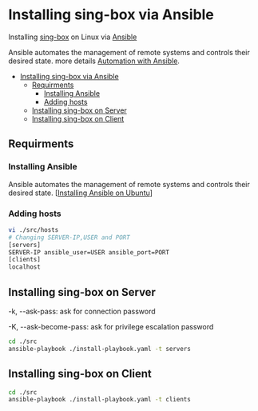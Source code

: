 # Installing sing-box via Ansible
Installing [sing-box](https://github.com/SagerNet/sing-box) on Linux via [Ansible](https://docs.ansible.com/ansible/latest/index.html)

Ansible automates the management of remote systems and controls their desired state. more details [Automation with Ansible](https://github.com/mehradi-github/ref-ansible#automation-with-ansible).


- [Installing sing-box via Ansible](#installing-sing-box-via-ansible)
  - [Requirments](#requirments)
    - [Installing Ansible](#installing-ansible)
    - [Adding hosts](#adding-hosts)
  - [Installing sing-box on Server](#installing-sing-box-on-server)
  - [Installing sing-box on Client](#installing-sing-box-on-client)
## Requirments
### Installing Ansible
Ansible automates the management of remote systems and controls their desired state. [[Installing Ansible on Ubuntu](https://github.com/mehradi-github/ref-ansible#installing-ansible-on-ubuntu)]
### Adding hosts
```sh
vi ./src/hosts
# Changing SERVER-IP,USER and PORT
[servers]
SERVER-IP ansible_user=USER ansible_port=PORT
[clients]
localhost
```
## Installing sing-box on Server

-k, --ask-pass: ask for connection password

-K, --ask-become-pass: ask for privilege escalation password

```sh
cd ./src
ansible-playbook ./install-playbook.yaml -t servers 

```

## Installing sing-box on Client
```sh
cd ./src
ansible-playbook ./install-playbook.yaml -t clients

```

